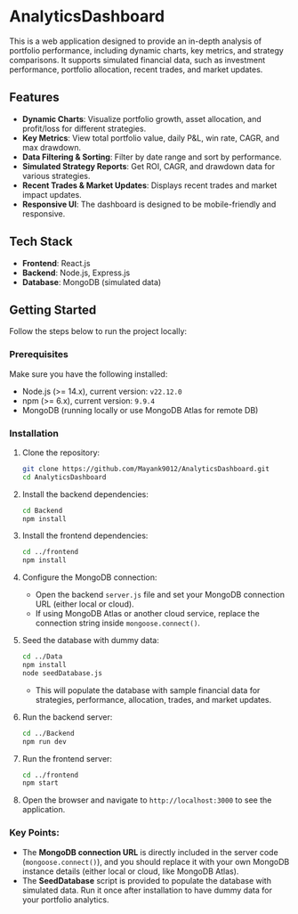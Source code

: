 # AnalyticsDashboard

This is a web application designed to provide an in-depth analysis of portfolio performance, including dynamic charts, key metrics, and strategy comparisons. It supports simulated financial data, such as investment performance, portfolio allocation, recent trades, and market updates.

## Features

- **Dynamic Charts**: Visualize portfolio growth, asset allocation, and profit/loss for different strategies.
- **Key Metrics**: View total portfolio value, daily P&L, win rate, CAGR, and max drawdown.
- **Data Filtering & Sorting**: Filter by date range and sort by performance.
- **Simulated Strategy Reports**: Get ROI, CAGR, and drawdown data for various strategies.
- **Recent Trades & Market Updates**: Displays recent trades and market impact updates.
- **Responsive UI**: The dashboard is designed to be mobile-friendly and responsive.

## Tech Stack

- **Frontend**: React.js
- **Backend**: Node.js, Express.js
- **Database**: MongoDB (simulated data)

## Getting Started

Follow the steps below to run the project locally:

### Prerequisites

Make sure you have the following installed:
- Node.js (>= 14.x), current version: `v22.12.0`
- npm (>= 6.x), current version: `9.9.4`
- MongoDB (running locally or use MongoDB Atlas for remote DB)

### Installation

1. Clone the repository:

    ```bash
    git clone https://github.com/Mayank9012/AnalyticsDashboard.git
    cd AnalyticsDashboard
    ```

2. Install the backend dependencies:

    ```bash
    cd Backend
    npm install
    ```

3. Install the frontend dependencies:

    ```bash
    cd ../frontend
    npm install
    ```

4. Configure the MongoDB connection:
   - Open the backend `server.js` file and set your MongoDB connection URL (either local or cloud).
   - If using MongoDB Atlas or another cloud service, replace the connection string inside `mongoose.connect()`.

5. Seed the database with dummy data:

    ```bash
    cd ../Data
    npm install
    node seedDatabase.js
    ```

   - This will populate the database with sample financial data for strategies, performance, allocation, trades, and market updates.

6. Run the backend server:

    ```bash
    cd ../Backend
    npm run dev
    ```

7. Run the frontend server:

    ```bash
    cd ../frontend
    npm start
    ```

8. Open the browser and navigate to `http://localhost:3000` to see the application.

### Key Points:

- The **MongoDB connection URL** is directly included in the server code (`mongoose.connect()`), and you should replace it with your own MongoDB instance details (either local or cloud, like MongoDB Atlas).
- The **SeedDatabase** script is provided to populate the database with simulated data. Run it once after installation to have dummy data for your portfolio analytics.
